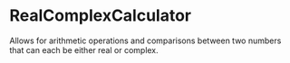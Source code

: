 # RealComplexCalculator
Allows for arithmetic operations and comparisons between two numbers that can each be either real or complex.
